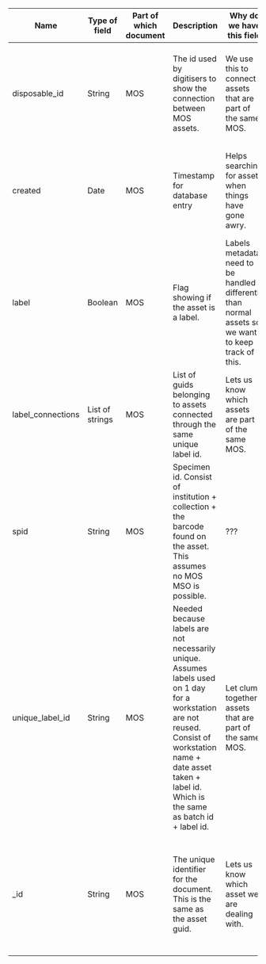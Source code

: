 | Name | Type of field | Part of which document | Description | Why do we have this field | Populated by whom and when | Updated where and when |
| --- | --- | --- | --- | --- | --- | --- |
| disposable_id | String | MOS | The id used by digitisers to show the connection between MOS assets. | We use this to connect assets that are part of the same MOS. | Integration server when it receives an update about an asset denoting it as a MOS asset. | Never |
| created | Date | MOS | Timestamp for database entry | Helps searching for assets when things have gone awry. | Integration server when it receives an update denoting an asset as part of a MOS. | Never |
| label | Boolean | MOS | Flag showing if the asset is a label. | Labels metadata need to be handled differently than normal assets so we want to keep track of this. | Integration server when it receives an update denoting an asset as part of a MOS. | Never |
| label_connections | List of strings | MOS | List of guids belonging to assets connected through the same unique label id. | Lets us know which assets are part of the same MOS. | Integration server when it receives an update denoting an asset as part of a MOS. | Integration server. Whenever another asset with the same unique_label_id is found. |
| spid | String | MOS | Specimen id. Consist of institution + collection + the barcode found on the asset. This assumes no MOS MSO is possible. | ??? | Integration server when it receives an update denoting an asset as part of a MOS. | Never |
| unique_label_id | String | MOS | Needed because labels are not necessarily unique. Assumes labels used on 1 day for a workstation are not reused. Consist of workstation name + date asset taken + label id. Which is the same as batch id + label id. | Let clump together assets that are part of the same MOS. | Integration server when it receives an update denoting an asset as part of a MOS. | Never |
| _id | String | MOS | The unique identifier for the document. This is the same as the asset guid. | Lets us know which asset we are dealing with. | Integration server when document is created. Documents in this database are created when a MOS is discovered. | Never |
